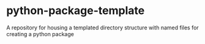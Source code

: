 # python-package-template
A repository for housing a templated directory structure with named files for creating a python package
